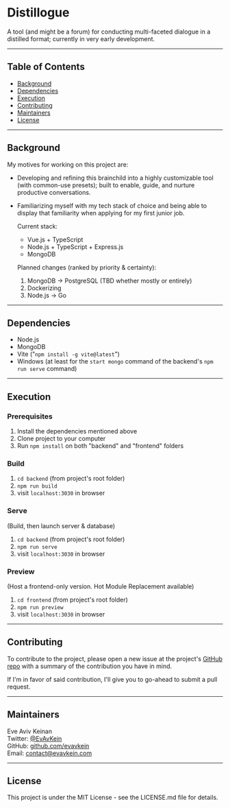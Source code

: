 # Distillogue

A tool (and might be a forum) for conducting multi-faceted dialogue in a distilled format; currently in very early development.

---

## Table of Contents
* [Background](#background)
* [Dependencies](#dependencies)
* [Execution](#execution)
* [Contributing](#contributing)
* [Maintainers](#maintainers)
* [License](#license)

---

## Background

My motives for working on this project are:

* Developing and refining this brainchild into a highly customizable tool (with common-use presets); built to enable, guide, and nurture productive conversations.

* Familiarizing myself with my tech stack of choice and being able to display that familiarity when applying for my first junior job.  

  Current stack:  
    * Vue.js + TypeScript
    * Node.js + TypeScript + Express.js  
    * MongoDB  

  Planned changes (ranked by priority & certainty):
    1. MongoDB -> PostgreSQL (TBD whether mostly or entirely)
    2. Dockerizing
    3. Node.js -> Go
---

## Dependencies

* Node.js
* MongoDB
* Vite ("`npm install -g vite@latest`")
* Windows (at least for the `start mongo` command of the backend's `npm run serve` command)

---

## Execution

### Prerequisites

1. Install the dependencies mentioned above
2. Clone project to your computer
3. Run `npm install` on both "backend" and "frontend" folders

### Build
1. `cd backend` (from project's root folder) 
2. `npm run build`
3. visit `localhost:3030` in browser

### Serve
(Build, then launch server & database)
1. `cd backend` (from project's root folder) 
2. `npm run serve`
3. visit `localhost:3030` in browser

### Preview
(Host a frontend-only version. Hot Module Replacement available)
1. `cd frontend` (from project's root folder) 
2. `npm run preview`
3. visit `localhost:3030` in browser  

---

## Contributing

To contribute to the project, please open a new issue at the project's [GitHub repo](https://github.com/EvAvKein/Distillogue) with a summary of the contribution you have in mind.  

If I'm in favor of said contribution, I'll give you to go-ahead to submit a pull request.

---

## Maintainers

Eve Aviv Keinan  
Twitter: [@EvAvKein](https://twitter.com/evavkein)  
GitHub: [github.com/evavkein](https://github.com/EvAvKein)  
Email:  contact@evavkein.com

---

## License
This project is under the MIT License - see the LICENSE.md file for details.
